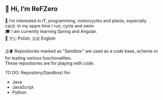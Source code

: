  👋 Hi, I’m ReFZero </br>
 -
 👀 I’m interested in IT, programming, motorcycles and plants, especially cacti. In my spare time I run, cycle and swim</br>
 🎓 I am currently learning Spring and Angular. </br>
 💬 🇵🇱 Polish, 🇬🇧 English</br>
 </br>
 ⛱️🪣 Repositories marked as "Sandbox" are used as a code base, scheme or for testing various functionalities. </br>
 These repositories are for playing with code. </br>
 
 TO DO: 
 Repository(Sandbox) for: 
- Java
- JavaScript
- Python
